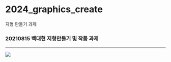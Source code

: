 # 2024_graphics_create
지형 만들기 과제
### 20210815 백대현 지형만들기 및 작품 과제
---------------------------

<img src="[(https://github.com/100DH/2024_graphics_create/assets/93199016/a55d9a40-1f99-46ab-8428-9ea515ee8aa0)">


